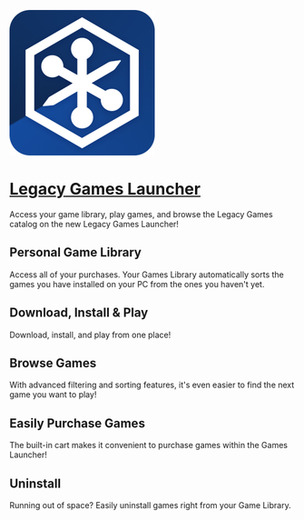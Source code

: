 ﻿![legacy-games-launcher Logo](https://raw.githubusercontent.com/Zoullx/chocolatey-packages/master/legacy-games-launcher/legacy-games-launcher.png "Legacy Games Launcher Logo")

# [Legacy Games Launcher](https://community.chocolatey.org/packages/legacy-games-launcher)

Access your game library, play games, and browse the Legacy Games catalog on the new Legacy Games Launcher!

## Personal Game Library

Access all of your purchases. Your Games Library automatically sorts the games you have installed on your PC from the ones you haven't yet.

## Download, Install &amp; Play

Download, install, and play from one place!

## Browse Games

With advanced filtering and sorting features, it's even easier to find the next game you want to play!

## Easily Purchase Games

The built-in cart makes it convenient to purchase games within the Games Launcher!

## Uninstall

Running out of space? Easily uninstall games right from your Game Library.